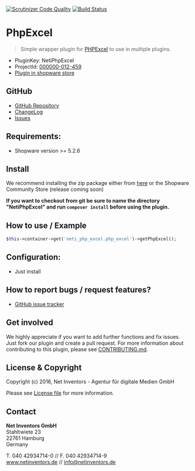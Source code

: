 [![Scrutinizer Code Quality](https://scrutinizer-ci.com/g/NetInventors/sw.ext.neti_php_excel/badges/quality-score.png?b=master)](https://scrutinizer-ci.com/g/NetInventors/sw.ext.neti_php_excel/?branch=master)
[![Build Status](https://scrutinizer-ci.com/g/NetInventors/sw.ext.neti_php_excel/badges/build.png?b=master)](https://scrutinizer-ci.com/g/NetInventors/sw.ext.neti_php_excel/build-status/master)

# PhpExcel
> Simple wrapper plugin for [PHPExcel](https://github.com/PHPOffice/PHPExcel) to use in multiple plugins.

* PluginKey: NetiPhpExcel
* ProjectId: [000000-012-459](https://redmine.netinventors.de/projects/000000-012-459/)
* [Plugin in shopware store](http://store.shopware.com/detail/index/sArticle/163296)

## GitHub
* [GitHub Repository](https://github.com/NetInventors/sw.ext.neti_php_excel/) 
* [ChangeLog](https://github.com/NetInventors/sw.ext.neti_php_excel/commits)
* [Issues](https://github.com/NetInventors/sw.ext.neti_php_excel/issues)

## Requirements:
* Shopware version >= 5.2.6

## Install 
We recommend installing the zip package either from [here](https://github.com/NetInventors/sw.ext.neti_phpexcel/releases/latest) or the Shopware Community Store (release coming soon)

**If you want to checkout from git be sure to name the directory "NetiPhpExcel" and run `composer install` before using the plugin.**

## How to use / Example
```php
$this->container->get('neti_php_excel.php_excel')->getPhpExcel();
```

## Configuration:
* Just install

## How to report bugs / request features?
* [GitHub issue tracker](https://github.com/NetInventors/sw.ext.neti_php_excel/issues)

## Get involved 
We highly appreciate if you want to add further functions and fix issues. Just fork our plugin and create a pull request.
For more information about contributing to this plugin, please see [CONTRIBUTING.md](CONTRIBUTING.md).

## License & Copyright
Copyright (c) 2016, Net Inventors - Agentur für digitale Medien GmbH

Please see [License file](LICENSE) for more information.

## Contact
**Net Inventors GmbH**  
Stahltwiete 23  
22761 Hamburg  
Germany  

T. 040 42934714-0 // F. 040 42934714-9  
www.netinventors.de // info@netinventors.de 
